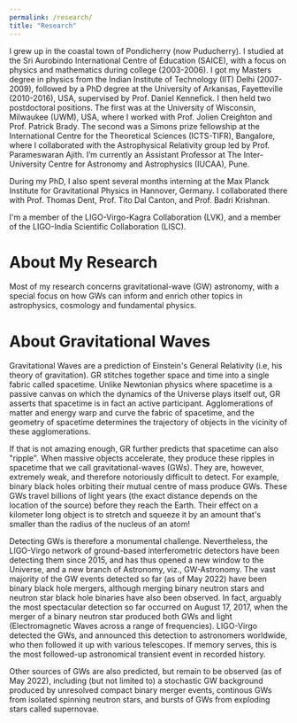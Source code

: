 ```yaml
---
permalink: /research/
title: "Research"
---
```


I grew up in the coastal town of Pondicherry (now Puducherry). I studied at the Sri Aurobindo International Centre of Education (SAICE), with a focus on physics and mathematics during college (2003-2006). I got my Masters degree in physics from the Indian Institute of Technology (IIT) Delhi (2007-2009), followed by a PhD degree at the University of Arkansas, Fayetteville (2010-2016), USA, supervised by Prof. Daniel Kennefick. I then held two postdoctoral positions. The first was at the University of Wisconsin, Milwaukee (UWM), USA, where I worked with Prof. Jolien Creighton and Prof. Patrick Brady. The second was a Simons prize fellowship at the International Centre for the Theoretical Sciences (ICTS-TIFR), Bangalore, where I collaborated with the Astrophysical Relativity group led by Prof. Parameswaran Ajith. I’m currently an Assistant Professor at The Inter-University Centre for Astronomy and Astrophysics (IUCAA), Pune.

During my PhD, I also spent several months interning at the Max Planck Institute for Gravitational Physics in Hannover, Germany. I collaborated there with Prof. Thomas Dent, Prof. Tito Dal Canton, and Prof. Badri Krishnan.

I'm a member of the LIGO-Virgo-Kagra Collaboration (LVK), and a member of the LIGO-India Scientific Collaboration (LISC).

# About My Research

Most of my research concerns gravitational-wave (GW) astronomy, with a special focus on how GWs can inform and enrich other topics in astrophysics, cosmology and fundamental physics.

# About Gravitational Waves

Gravitational Waves are a prediction of Einstein's General Relativity (i.e, his theory of gravitation). GR stitches together space and time into a single fabric called spacetime. Unlike Newtonian physics where spacetime is a passive canvas on which the dynamics of the Universe plays itself out, GR asserts that spacetime is in fact an active participant. Agglomerations of matter and energy warp and curve the fabric of spacetime, and the geometry of spacetime determines the trajectory of objects in the vicinity of these agglomerations.

If that is not amazing enough, GR further predicts that spacetime can also "ripple". When massive objects accelerate, they produce these ripples in spacetime that we call gravitational-waves (GWs). They are, however, extremely weak, and therefore notoriously difficult to detect. For example, binary black holes orbiting their mutual centre of mass produce GWs. These GWs travel billions of light years (the exact distance depends on the location of the source) before they reach the Earth. Their effect on a kilometer long object is to stretch and squeeze it by an amount that's smaller than the radius of the nucleus of an atom!

Detecting GWs is therefore a monumental challenge. Nevertheless, the LIGO-Virgo network of ground-based interferometric detectors have been detecting them since 2015, and has thus opened a new window to the Universe, and a new branch of Astronomy, viz., GW-Astronomy. The vast majority of the GW events detected so far (as of May 2022) have been binary black hole mergers, although merging binary neutron stars and neutron star black hole binaries have also been observed. In fact, arguably the most spectacular detection so far occurred on August 17, 2017, when the merger of a binary neutron star produced both GWs and light (Electromagnetic Waves across a range of frequencies). LIGO-Virgo detected the GWs, and announced this detection to astronomers worldwide, who then followed it up with various telescopes. If memory serves, this is the most followed-up astronomical transient event in recorded history.

Other sources of GWs are also predicted, but remain to be observed (as of May 2022), including (but not limited to) a stochastic GW background produced by unresolved compact binary merger events, continous GWs from isolated spinning neutron stars, and bursts of GWs from exploding stars called supernovae.


  
